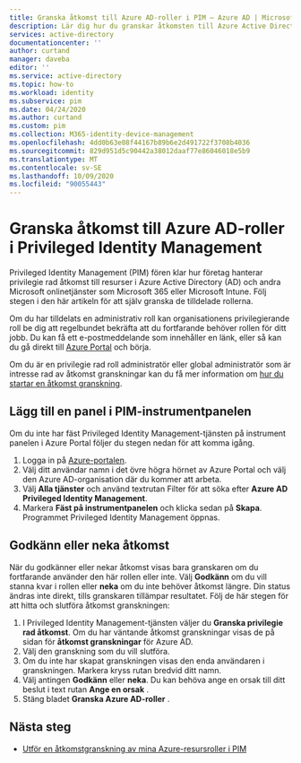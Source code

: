 ```yaml
---
title: Granska åtkomst till Azure AD-roller i PIM – Azure AD | Microsoft Docs
description: Lär dig hur du granskar åtkomsten till Azure Active Directory roller i Azure AD Privileged Identity Management (PIM).
services: active-directory
documentationcenter: ''
author: curtand
manager: daveba
editor: ''
ms.service: active-directory
ms.topic: how-to
ms.workload: identity
ms.subservice: pim
ms.date: 04/24/2020
ms.author: curtand
ms.custom: pim
ms.collection: M365-identity-device-management
ms.openlocfilehash: 4dd0b63e08f44167b89b6e2d491722f3708b4036
ms.sourcegitcommit: 829d951d5c90442a38012daaf77e86046018e5b9
ms.translationtype: MT
ms.contentlocale: sv-SE
ms.lasthandoff: 10/09/2020
ms.locfileid: "90055443"
---
```

# <a name="review-access-to-azure-ad-roles-in-privileged-identity-management"></a>Granska åtkomst till Azure AD-roller i Privileged Identity Management

Privileged Identity Management (PIM) fören klar hur företag hanterar privilegie rad åtkomst till resurser i Azure Active Directory (AD) och andra Microsoft onlinetjänster som Microsoft 365 eller Microsoft Intune. Följ stegen i den här artikeln för att själv granska de tilldelade rollerna.

Om du har tilldelats en administrativ roll kan organisationens privilegierande roll be dig att regelbundet bekräfta att du fortfarande behöver rollen för ditt jobb. Du kan få ett e-postmeddelande som innehåller en länk, eller så kan du gå direkt till [Azure Portal](https://portal.azure.com) och börja.

Om du är en privilegie rad roll administratör eller global administratör som är intresse rad av åtkomst granskningar kan du få mer information om [hur du startar en åtkomst granskning](pim-how-to-start-security-review.md).

## <a name="add-a-pim-dashboard-tile"></a>Lägg till en panel i PIM-instrumentpanelen

Om du inte har fäst Privileged Identity Management-tjänsten på instrument panelen i Azure Portal följer du stegen nedan för att komma igång.

1. Logga in på [Azure-portalen](https://portal.azure.com/).
2. Välj ditt användar namn i det övre högra hörnet av Azure Portal och välj den Azure AD-organisation där du kommer att arbeta.
3. Välj **Alla tjänster** och använd textrutan Filter för att söka efter **Azure AD Privileged Identity Management**.
4. Markera **Fäst på instrumentpanelen** och klicka sedan på **Skapa**. Programmet Privileged Identity Management öppnas.

## <a name="approve-or-deny-access"></a>Godkänn eller neka åtkomst

När du godkänner eller nekar åtkomst visas bara granskaren om du fortfarande använder den här rollen eller inte. Välj **Godkänn** om du vill stanna kvar i rollen eller **neka** om du inte behöver åtkomst längre. Din status ändras inte direkt, tills granskaren tillämpar resultatet.
Följ de här stegen för att hitta och slutföra åtkomst granskningen:

1. I Privileged Identity Management-tjänsten väljer du **Granska privilegie rad åtkomst**. Om du har väntande åtkomst granskningar visas de på sidan för **åtkomst granskningar** för Azure AD.
2. Välj den granskning som du vill slutföra.
3. Om du inte har skapat granskningen visas den enda användaren i granskningen. Markera kryss rutan bredvid ditt namn.
4. Välj antingen **Godkänn** eller **neka**. Du kan behöva ange en orsak till ditt beslut i text rutan **Ange en orsak** .  
5. Stäng bladet **Granska Azure AD-roller** .

## <a name="next-steps"></a>Nästa steg

- [Utför en åtkomstgranskning av mina Azure-resursroller i PIM](pim-resource-roles-perform-access-review.md)
